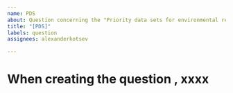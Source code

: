 ```yaml
---
name: PDS
about: Question concerning the "Priority data sets for environmental reporting"
title: "[PDS]"
labels: question
assignees: alexanderkotsev

---
```


# When creating the question , xxxx
